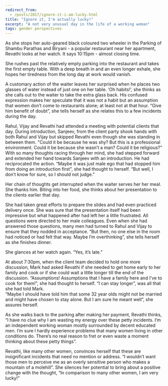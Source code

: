 ```yaml
---
redirect_from:
  - /posts/2017/ignore-it-i-am-lucky.html
title: "Ignore it, I'm actually lucky!"
excerpt: "A not very unusual day in the life of a working woman"
tags: gender perspectives
---
```

As she stops her auto-geared black coloured two wheeler in the Parking of Shambu Parathas and Biryani - a popular 
restaurant near her apartment, Revathi looks at her watch. It says 10:15pm - almost closing time.

She rushes past the relatively empty parking into the restaurant and takes the first empty table. With a deep breath in 
and an even longer exhale, she hopes her tiredness from the long day at work would vanish.

A customary action of the waiter leaves her surprised when he places two glasses of water instead of just one on her 
table. ‘Oh habits!’, she thinks as she calls out to the waiter to take the extra glass back. His confused expression 
makes her speculate that it was not a habit but an assumption that women don’t come to restaurants alone; at least not 
at that hour. “Give him benefit of doubt”, she tells herself as she relates this to a few incidents during the day.

Rahul, Vijay and Revathi had attended a meeting with potential clients that day. During introduction, Sanjeev, from the 
client party shook hands with both Rahul and Vijay but skipped Revathi even though she was standing in between them. 
"Could it be because he was shy? But this is a professional environment. Could it be because she wasn’t a man? Could it 
be religious?” With so many thoughts racing through her mind, she had stepped forward and extended her hand towards 
Sanjeev with an introduction. He had reciprocated the action. “Maybe it was just male ego that had stopped him from 
doing an introduction first”, she had thought to herself. “But well, I don’t know for sure, so I should not judge.”

Her chain of thoughts get interrupted when the waiter serves her her meal. She thanks him. Biting into her food, 
she thinks about her presentation to the clients earlier that day.

She had taken great efforts to prepare the slides and had even practiced delivery once. She was sure that the 
presentation itself had been impressive but what happened after had left her a little frustrated. All questions were 
directed to her male colleagues. Even when she had answered those questions, many men had turned to Rahul and Vijay to 
ensure that they nodded in acceptance. “But then, no one else in the room had noticed or had felt that way. Maybe I’m 
overthinking”, she tells herself as she finishes dinner.

She glances at her watch again. “Yes, it’s late.”

At about 7:30pm, when the client team decided to hold one more discussion, Mark had asked Revathi if she needed to get 
home early to her family and cook or if she could wait a little longer till the end of the discussion. “Assumptions! 
Assumptions that I have a family here and I’ve to cook for them!”, she had thought to herself. “I can stay longer”, 
was all that she had told Mark.  
“Maybe I should have told him that some 32 year olds might not be married and might have chosen to stay alone. 
But I am sure he meant well”, she assures herself.

As she walks back to the parking after making her payment, Revathi thinks, “I have no clue why I am wasting my energy 
over these petty incidents. I’m an independent working woman mostly surrounded by decent educated men. I’m sure I hardly
experience problems that many women living in other conditions do. There’s no real reason to fret or even waste a moment
thinking about these petty things”.

Revathi, like many other women, convinces herself that these are insignificant incidents that need no mention or 
address. “I wouldn’t want those men to perceive me as an overly sensitive person who makes a mountain of a molehill”. 
She silences her potential to bring about a positive change with the thought, 
“In comparison to many other women, I am very lucky!”

